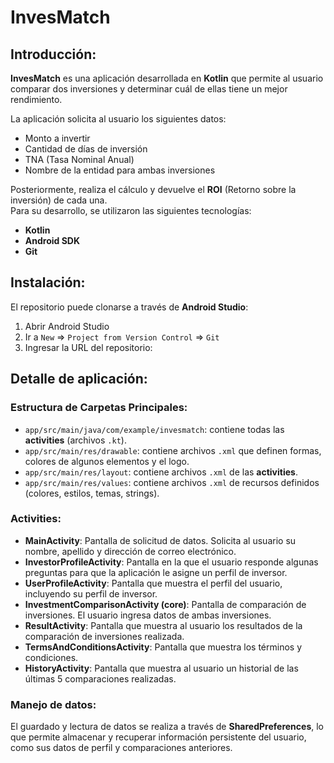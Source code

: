 # InvesMatch

## Introducción:
**InvesMatch** es una aplicación desarrollada en **Kotlin** que permite al usuario comparar dos inversiones y determinar cuál de ellas tiene un mejor rendimiento. 

La aplicación solicita al usuario los siguientes datos:
- Monto a invertir
- Cantidad de días de inversión
- TNA (Tasa Nominal Anual)
- Nombre de la entidad para ambas inversiones

Posteriormente, realiza el cálculo y devuelve el **ROI** (Retorno sobre la inversión) de cada una.  
Para su desarrollo, se utilizaron las siguientes tecnologías:
- **Kotlin**
- **Android SDK**
- **Git**

## Instalación:
El repositorio puede clonarse a través de **Android Studio**:

1. Abrir Android Studio
2. Ir a `New` => `Project from Version Control` => `Git`
3. Ingresar la URL del repositorio:


## Detalle de aplicación:

### Estructura de Carpetas Principales:
- `app/src/main/java/com/example/invesmatch`: contiene todas las **activities** (archivos `.kt`).
- `app/src/main/res/drawable`: contiene archivos `.xml` que definen formas, colores de algunos elementos y el logo.
- `app/src/main/res/layout`: contiene archivos `.xml` de las **activities**.
- `app/src/main/res/values`: contiene archivos `.xml` de recursos definidos (colores, estilos, temas, strings).

### Activities:
- **MainActivity**: Pantalla de solicitud de datos. Solicita al usuario su nombre, apellido y dirección de correo electrónico.
- **InvestorProfileActivity**: Pantalla en la que el usuario responde algunas preguntas para que la aplicación le asigne un perfil de inversor.
- **UserProfileActivity**: Pantalla que muestra el perfil del usuario, incluyendo su perfil de inversor.
- **InvestmentComparisonActivity (core)**: Pantalla de comparación de inversiones. El usuario ingresa datos de ambas inversiones.
- **ResultActivity**: Pantalla que muestra al usuario los resultados de la comparación de inversiones realizada.
- **TermsAndConditionsActivity**: Pantalla que muestra los términos y condiciones.
- **HistoryActivity**: Pantalla que muestra al usuario un historial de las últimas 5 comparaciones realizadas.

### Manejo de datos:
El guardado y lectura de datos se realiza a través de **SharedPreferences**, lo que permite almacenar y recuperar información persistente del usuario, como sus datos de perfil y comparaciones anteriores.
